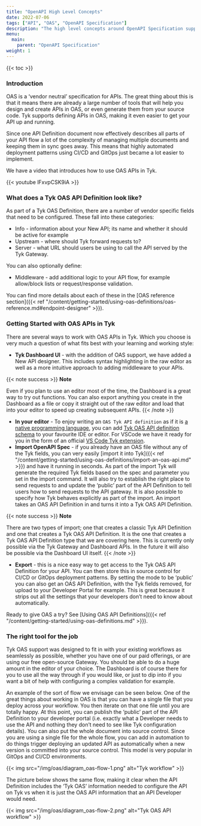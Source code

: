 ```yaml
---
title: "OpenAPI High Level Concepts"
date: 2022-07-06
tags: ["API", "OAS", "OpenAPI Specification"]
description: "The high level concepts around OpenAPI Specification support in Tyk"
menu:
  main:
    parent: "OpenAPI Specification"
weight: 1
---
```


{{< toc >}}

### Introduction

OAS is a ‘vendor neutral’ specification for APIs. The great thing about this is that it means there are already a large number of tools that will help you design and create APIs in OAS, or even generate them from your source code. Tyk supports defining APIs in OAS, making it even easier to get your API up and running. 

Since one API Definition document now effectively describes all parts of your API flow a lot of the complexity of managing multiple documents and keeping them in sync goes away. This means that highly automated deployment patterns using CI/CD and GitOps just became a lot easier to implement.

We have a video that introduces how to use OAS APIs in Tyk.

{{< youtube lFxvpCSK9iA >}}

### What does a Tyk OAS API Definition look like?

As part of a Tyk OAS Definition, there are a number of vendor specific fields that need to be configured. These fall into these categories:

- Info - information about your New API; its name and whether it should be active for example
- Upstream - where should Tyk forward requests to?
- Server - what URL should users be using to call the API served by the Tyk Gateway.

You can also optionally define:

- Middleware - add additional logic to your API flow, for example allow/block lists or request/response validation.

You can find more details about each of these in the [OAS reference section]({{< ref "/content/getting-started/using-oas-definitions/oas-reference.md#endpoint-designer" >}}).

### Getting Started with OAS APIs in Tyk

There are several ways to work with OAS APIs in Tyk. Which you choose is very much a question of what fits best with your learning and working style:

- **Tyk Dashboard UI** - with the addition of OAS support, we have added a New API designer. This includes syntax highlighting in the raw editor as well as a more intuitive approach to adding middleware to your APIs.

{{< note success >}}
**Note**  

Even if you plan to use an editor most of the time, the Dashboard is a great way to try out functions. You can also export anything you create in the Dashboard as a file or copy it straight out of the raw editor and load that into your editor to speed up creating subsequent APIs.
{{< /note >}}

- **In your editor** - To enjoy writing an `OAS Tyk API definition` as if it is [a native programming language](https://tyk.io/blog/get-productive-with-the-tyk-intellisense-extension/), you can add [Tyk OAS API definition schema](https://raw.githubusercontent.com/TykTechnologies/tyk-schemas/main/JSON/draft-04/schema_TykOasApiDef_3.0.x.json) to your favourite IDE or editor. For VSCode we have it ready for you in the form of an official [VS Code Tyk extension](https://marketplace.visualstudio.com/items?itemName=TykTechnologiesLimited.tyk-schemas).
- **Import OpenAPI Spec** - if you already have an OAS file without any of the Tyk fields, you can very easily [import it into Tyk]({{< ref "/content/getting-started/using-oas-definitions/import-an-oas-api.md" >}}) and have it running in seconds. As part of the import Tyk will generate the required Tyk fields based on the spec and parameter you set in the import command. It will also try to establish the right place to send requests to and update the ‘public’ part of the API Definition to tell users how to send requests to the API gateway. It is also possible to specify how Tyk behaves explicitly as part of the import. An import takes an OAS API Definition in and turns it into a Tyk OAS API Definition.

{{< note success >}}
**Note**  

There are two types of import; one that creates a classic Tyk API Definition and one that creates a Tyk OAS API Definition. It is the one that creates a Tyk OAS API Definition type that we are covering here. This is currently only possible via the Tyk Gateway and Dashboard APIs. In the future it will also be possible via the Dashboard UI itself.
{{< /note >}}

- **Export** - this is a nice easy way to get access to the Tyk OAS API Definition for your API. You can then store this in source control for CI/CD or GitOps deployment patterns. By setting the mode to be ‘public’ you can also get an OAS API Definition, with the Tyk fields removed, for upload to your Developer Portal for example. This is great because it strips out all the settings that your developers don’t need to know about automatically.

Ready to give OAS a try? See [Using OAS API Definitions]({{< ref "/content/getting-started/using-oas-definitions.md" >}}).

### The right tool for the job

Tyk OAS support was designed to fit in with your existing workflows as seamlessly as possible, whether you have one of our paid offerings, or are using our free open-source Gateway. You should be able to do a huge amount in the editor of your choice. The Dashboard is of course there for you to use all the way through if you would like, or just to dip into if you want a bit of help with configuring a complex validation for example. 

An example of the sort of flow we envisage can be seen below. One of the great things about working in OAS is that you can have a single file that you deploy across your workflow. You then iterate on that one file until you are totally happy. At this point, you can publish the ‘public’ part of the API Definition to your developer portal (i.e. exactly what a Developer needs to use the API and nothing they don’t need to see like Tyk configuration details). You can also put the whole document into source control. Since you are using a single file for the whole flow, you can add in automation to do things trigger deploying an updated API as automatically when a new version is committed into your source control. This model is very popular in GitOps and CI/CD environments.

{{< img src="/img/oas/diagram_oas-flow-1.png" alt="Tyk workflow" >}}

The picture below shows the same flow, making it clear when the API Definition includes the ‘Tyk OAS’ information needed to configure the API on Tyk vs when it is just the OAS API information that an API Developer would need.

{{< img src="/img/oas/diagram_oas-flow-2.png" alt="Tyk OAS API workflow" >}}

